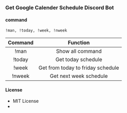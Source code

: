 ### Get Google Calender Schedule Discord Bot
#### command
```
!man, !today, !week, !nweek
```
| Command | Function                          |
|:-------:|:---------------------------------:|
| !man    | Show all command                  |
| !today  | Get today schedule                |
| !week   | Get from today to friday schedule |
| !nweek  | Get next week schedule            |

#### License
- MIT License
-
